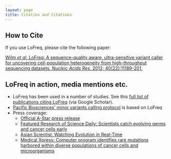 ```yaml
---
layout: page
title: Citation and Citations
---
```


## How to Cite

If you use LoFreq, please cite the following paper:

[Wilm *et al.* LoFreq: A sequence-quality aware, ultra-sensitive variant caller for uncovering cell-population heterogeneity from high-throughput sequencing datasets. _Nucleic Acids Res._ 2012; 40(22):11189-201.](http://www.ncbi.nlm.nih.gov/pubmed/23066108)

## LoFreq in action, media mentions etc.

- LoFreq has been used in a number of studies. See this
  [full list of publications citing LoFreq](http://scholar.google.com.sg/scholar?oi=bibs&hl=en&cites=12020456701536684432)
  (via Google Scholar).
- [Pacific Biosciences' minor variants calling protocol](https://github.com/PacificBiosciences/Bioinformatics-Training/wiki/Minor-Variants-and-Phasing-Analysis) is based on LoFreq
- Press coverage:
  - [Official A-Star press release](http://www.research.a-star.edu.sg/research/6661)
  - [Featured Research of Science Daily: Scientists catch evolving germs and cancer cells early](http://www.sciencedaily.com/releases/2013/03/130307145744.htm)
  - [Asian Scientist: Watching Evolution in Real-Time](http://www.asianscientist.com/2013/03/in-the-lab/watching-evolution-real-time-2013/)
  - [Medical Xpress: Computer program identifies rare mutations harbored within diverse populations of cancer cells and microorganisms](http://medicalxpress.com/news/2013-04-rare-mutations-harbored-diverse-populations.html)

<!-- LoFreq on PacBio also here: http://files.pacb.com/Training/SMRTAnalysisv22Overview/story.html -->



